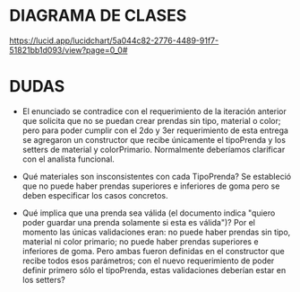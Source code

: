 # DIAGRAMA DE CLASES
https://lucid.app/lucidchart/5a044c82-2776-4489-91f7-51821bb1d093/view?page=0_0#


# DUDAS
* El enunciado se contradice con el requerimiento de la iteración anterior que solicita que no se puedan crear prendas sin tipo, material o color; pero para poder cumplir con el 2do y 3er requerimiento de esta entrega se agregaron un constructor que recibe únicamente el tipoPrenda y los setters de material y colorPrimario.
Normalmente deberíamos clarificar con el analista funcional.

* Qué materiales son insconsistentes con cada TipoPrenda? Se estableció que no puede haber prendas superiores e inferiores de goma pero se deben especificar los casos concretos.

* Qué implica que una prenda sea válida (el documento indica "quiero poder guardar una prenda solamente si esta es válida")? Por el momento las únicas validaciones eran: no puede haber prendas sin tipo, material ni color primario; no puede haber prendas superiores e inferiores de goma. Pero ambas fueron definidas en el constructor que recibe todos esos parámetros; con el nuevo requerimiento de poder definir primero sólo el tipoPrenda, estas validaciones deberían estar en los setters?
